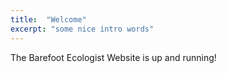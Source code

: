 ```yaml
---
title:  "Welcome"
excerpt: "some nice intro words"
---
```


The Barefoot Ecologist Website is up and running!